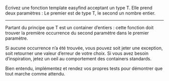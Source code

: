 
Écrivez une fonction template easyfind acceptant un type T.
Elle prend deux paramètres :
	Le premier est de type T,
	le second un nombre entier.

--------------------------------------------------------------------------------
Partant du principe que T est un container d’entiers :
cette fonction doit trouver la première occurrence du second paramètre dans le premier paramètre.

Si aucune occurrence n’a été trouvée, vous pouvez soit jeter une exception, soit retourner une valeur d’erreur de votre choix.
 Si vous avez besoin d’inspiration, jetez un oeil au comportement des containers standards.

Bien entendu, implémentez et rendez vos propres tests pour démontrer que tout marche comme attendu.
